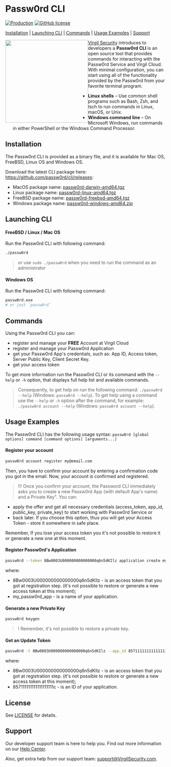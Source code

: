 # Passw0rd CLI

[![Production](https://travis-ci.org/passw0rd/cli.svg?branch=master)](https://travis-ci.org/passw0rd/cli)
[![GitHub license](https://img.shields.io/badge/license-BSD%203--Clause-blue.svg)](https://github.com/VirgilSecurity/virgil/blob/master/LICENSE)

[Installation](#installation) | [Launching CLI](#launching-cli) | [Commands](#commands) | [Usage Examples](#usage-examples) | [Support](#support)

<a href="https://passw0rd.io/"><img width="260px" src="https://cdn.virgilsecurity.com/assets/images/github/logos/passw0rd.png" align="left" hspace="0" vspace="0"></a>[Virgil Security](https://virgilsecurity.com) introduces to developers a **Passw0rd CLI** is an open source tool that provides commands for interacting with the Passw0rd Service and Virgil Cloud. With minimal configuration, you can start using all of the functionality provided by the Passw0rd from your favorite terminal program.
- **Linux shells** – Use common shell programs such as Bash, Zsh, and tsch to run commands in Linux, macOS, or Unix.
- **Windows command line** – On Microsoft Windows, run commands in either PowerShell or the Windows Command Processor.


## Installation

The Passw0rd CLI is provided as a binary file, and it is available for Mac OS, FreeBSD,  Linux OS and Windows OS.

Download the latest CLI package here: https://github.com/passw0rd/cli/releases:
- MacOS package name: [passw0rd-darwin-amd64.tgz](https://github.com/passw0rd/cli/releases/download/v1.0.0/passw0rd-darwin-amd64.tgz)
- Linux package name: [passw0rd-linux-amd64.tgz](https://github.com/passw0rd/cli/releases/download/v1.0.0/passw0rd-linux-amd64.tgz)
- FreeBSD package name: [passw0rd-freebsd-amd64.tgz](https://github.com/passw0rd/cli/releases/download/v1.0.0/passw0rd-freebsd-amd64.tgz)
- Windows package name: [passw0rd-windows-amd64.zip](https://github.com/passw0rd/cli/releases/download/v1.0.0/passw0rd-windows-amd64.zip)


## Launching CLI

#### FreeBSD / Linux / Mac OS
Run the Passw0rd CLI with following command:
```bash
./passw0rd
```
> or use `sudo ./passw0rd` when you need to run the command as an administrator

#### Windows OS
Run the Passw0rd CLI with following command:
```bash
passw0rd.exe
# or just `passw0rd`
```


## Commands

Using the Passw0rd CLI you can:
  * register and manage your **FREE** Account at Virgil Cloud
  * register and manage your Passw0rd Application
  * get your Passw0rd App's credentials, such as: App ID, Access token, Server Public Key, Client Secret Key.
  * get your access token

To get more information run the Passw0rd CLI or its command with the `--help` or `-h` option, that displays full help list and available commands.

> Consequently, to get help on run the following command: `./passw0rd --help` (Windows: `passw0rd --help`). To get help using a command use the `--help` or `-h` option after the command, for example: `./passw0rd account --help` (Windows: `passw0rd account --help`).

## Usage Examples
The Passw0rd CLI has the following usage syntax:
`passw0rd [global options] command [command options] [arguments...]`

#### Register your account
```bash
passw0rd account register my@email.com
```
Then, you have to confirm your account by entering a confirmation code you got in the email. Now, your account is confirmed and registered.

> !!! Once you confirm your account, the Password CLI immediately asks you to create a new Passw0rd App (with default App's name) and a Private Key". You can:
- apply the offer and get all necessary credentials (access_token, app_id, public_key, private_key) to start working with Passw0rd Service or
- back later. If you choose this option, thus you will get your Access Token - store it somewhere in safe place.


Remember, If you lose your access token you it's not possible to restore it or generate a new one at this moment.



#### Register Passw0rd's Application
```bash
passw0rd --token 8Bw0003U000000000000000q6n5dKIlz application create my_passw0rd_app
```

where:
- 8Bw0003U000000000000000q6n5dKIlz - is an access token that you got at registration step. (it's not possible to restore or generate a new access token at this moment);
- my_passw0rd_app - is a name of your application.

#### Generate a new Private Key
```bash
passw0rd keygen
```

>! Remember, it's not possible to restore a private key.

#### Get an Update Token
```bash
passw0rd -t 8Bw0003U000000000000000q6n5dKIlz --app_id 857111111111111111111c app r
```

where:
- 8Bw0003U000000000000000q6n5dKIlz - is an access token that you got at registration step. (it's not possible to restore or generate a new access token at this moment);
- 857111111111111111111c - is an ID of your application.



## License

See [LICENSE](https://github.com/VirgilSecurity/virgil-cli/tree/master/LICENSE) for details.

## Support
Our developer support team is here to help you. Find out more information on our [Help Center](https://help.virgilsecurity.com/).

Also, get extra help from our support team: support@VirgilSecurity.com.
